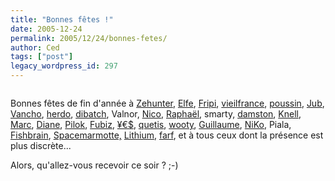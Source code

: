 ```yaml
---
title: "Bonnes fêtes !"
date: 2005-12-24
permalink: 2005/12/24/bonnes-fetes/
author: Ced
tags: ["post"]
legacy_wordpress_id: 297
---
```


<img src="https://64k.be/wp-content/uploads/2006/general/fetes2005.jpg" alt="" />

Bonnes fêtes de fin d'année à <a href="http://www.zehunter.com/" hreflang="fr">Zehunter</a>, <a href="http://www.sitedelapeur.com" hreflang="fr">Elfe</a>, <a href="http://www.fripi.com" hreflang="fr">Fripi</a>, <a href="http://vieilfrance.free.fr/" hreflang="fr">vieilfrance</a>, <a href="http://www.sitedelapeur.com/" hreflang="fr">poussin</a>, <a href="http://www.sowenga.net/" hreflang="fr">Jub</a>, <a href="http://vanchopilanak.free.fr/dotclear/index.php" hreflang="fr">Vancho</a>, <a href="http://www.herdo.be" hreflang="fr">herdo</a>, <a href="http://www.dibatch.be" hreflang="fr">dibatch</a>, Valnor, <a href="http://funlan.belgium-bikers.com/" hreflang="fr">Nico</a>, <a href="http://www.alsacreations.com" hreflang="fr">Raphaël</a>, smarty, <a href="http://www.sitedelapeur.com/" hreflang="fr">damston</a>, <a href="http://www.thinking-board.net/" hreflang="fr">Knell</a>, <a href="http://marc-blog.kataplop.net/" hreflang="fr">Marc</a>, <a href="http://diane-blog.kataplop.net/" hreflang="fr">Diane</a>, <a href="http://www.pilok.com/" hreflang="fr">Pilok</a>, <a href="http://www.fubiz.net/" hreflang="fr">Fubiz</a>, <a href="http://3couleurs.blogspot.com/" hreflang="fr">¥&#8364;$</a>, <a href="http://quetiis.free.fr/Blog" hreflang="fr">quetis</a>, <a href="http://www.hypeshop.com/blog" hreflang="fr">wooty</a>, <a href="http://zeguen.blogspot.com/" hreflang="fr">Guillaume</a>, <a href="http://www.prendreuncafe.com/blog/" hreflang="fr">NiKo</a>, Piala, <a href="http://fishbrain.over-blog.com/" hreflang="fr">Fishbrain</a>, <a href="http://spaceruler.free.fr/blog/" hreflang="fr">Spacemarmotte,</a> <a href="http://brindilles.net/lune" hreflang="fr">Lithium</a>, <a href="http://www.fourre-tout.com/blog" hreflang="fr">farf</a>, et à tous ceux dont la présence est plus discrète...

<!-- excerpt -->

Alors, qu'allez-vous recevoir ce soir&nbsp;? ;-)
